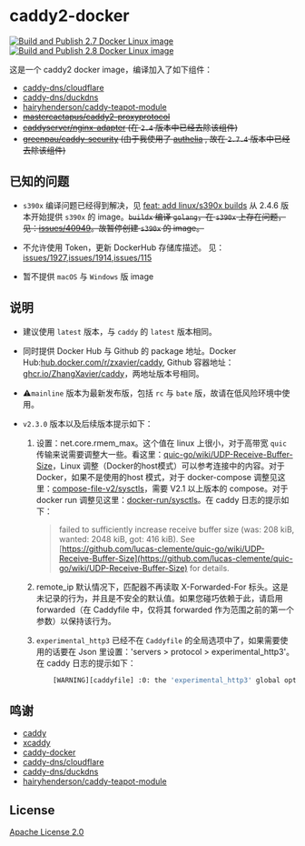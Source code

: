 # caddy2-docker

[![Build and Publish 2.7 Docker Linux image](https://github.com/ZhangXavier/caddy-docker/actions/workflows/docker-linux-build_2.7.yaml/badge.svg)](https://github.com/ZhangXavier/caddy-docker/actions/workflows/docker-linux-build_2.7.yaml)
[![Build and Publish 2.8 Docker Linux image](https://github.com/ZhangXavier/caddy-docker/actions/workflows/docker-linux-build_2.8.yaml/badge.svg)](https://github.com/ZhangXavier/caddy-docker/actions/workflows/docker-linux-build_2.8.yaml)

这是一个 caddy2 docker image，编译加入了如下组件：

- [caddy-dns/cloudflare](https://github.com/caddy-dns/cloudflare)
- [caddy-dns/duckdns](https://github.com/caddy-dns/duckdns)
- [hairyhenderson/caddy-teapot-module](https://github.com/hairyhenderson/caddy-teapot-module)
- ~~[mastercactapus/caddy2-proxyprotocol](https://github.com/mastercactapus/caddy2-proxyprotocol)~~
- ~~[caddyserver/nginx-adapter](https://github.com/caddyserver/nginx-adapter) (在 `2.4` 版本中已经去除该组件)~~
- ~~[greenpau/caddy-security](https://github.com/greenpau/caddy-security) (由于我使用了 [authelia](https://www.authelia.com/) , 故在 `2.7.4` 版本中已经去除该组件)~~

## 已知的问题

- `s390x` 编译问题已经得到解决，见 [feat: add linux/s390x builds](https://github.com/kyverno/kyverno/pull/3277) 从 2.4.6 版本开始提供 `s390x` 的 image。~~`buildx` 编译 `golang`，在 `s390x` 上存在问题，见：[issues/40949](https://github.com/golang/go/issues/40949)。故暂停创建 `s390x` 的 image。~~

- 不允许使用 Token，更新 DockerHub 存储库描述。 见：[issues/1927](https://github.com/docker/hub-feedback/issues/1927),[issues/1914](https://github.com/docker/hub-feedback/issues/1914),[issues/115](https://github.com/docker/roadmap/issues/115)

- 暂不提供 `macOS` 与 `Windows` 版 image

## 说明

- 建议使用 `latest` 版本，与 `caddy` 的 `latest` 版本相同。

- 同时提供 Docker Hub 与 Github 的 package 地址。Docker Hub:[hub.docker.com/r/zxavier/caddy](https://hub.docker.com/r/zxavier/caddy), Github 容器地址：[ghcr.io/ZhangXavier/caddy](https://ghcr.io/ZhangXavier/caddy)，两地址版本号相同。

- ⚠️`mainline` 版本为最新发布版，包括 `rc` 与 `bate` 版，故请在低风险环境中使用。

- `v2.3.0` 版本以及后续版本提示如下：

    1. 设置：net.core.rmem_max。这个值在 linux 上很小，对于高带宽 `quic` 传输来说需要调整大一些。看这里：[quic-go/wiki/UDP-Receive-Buffer-Size](https://github.com/lucas-clemente/quic-go/wiki/UDP-Receive-Buffer-Size)，Linux 调整（Docker的host模式）可以参考连接中的内容。对于 Docker，如果不是使用的host 模式，对于 docker-compose 调整见这里：[compose-file-v2/sysctls](https://docs.docker.com/compose/compose-file/compose-file-v2/#sysctls)，需要 V2.1 以上版本的 compose。对于 docker run 调整见这里：[docker-run/sysctls](https://docs.docker.com/engine/reference/commandline/run/#configure-namespaced-kernel-parameters-sysctls-at-runtime)。在 caddy 日志的提示如下：
        > failed to sufficiently increase receive buffer size (was: 208 kiB, wanted: 2048 kiB, got: 416 kiB). See [https://github.com/lucas-clemente/quic-go/wiki/UDP-Receive-Buffer-Size](https://github.com/lucas-clemente/quic-go/wiki/UDP-Receive-Buffer-Size) for details.

    2. remote_ip 默认情况下，匹配器不再读取 X-Forwarded-For 标头。这是未记录的行为，并且是不安全的默认值。如果您碰巧依赖于此，请启用 forwarded（在 Caddyfile 中，仅将其 forwarded 作为范围之前的第一个参数）以保持该行为。

    3. `️experimental_http3` 已经不在 `Caddyfile` 的全局选项中了，如果需要使用的话要在 Json 里设置：'servers > protocol > experimental_http3'。在 caddy 日志的提示如下：

        ``` sh
            [WARNING][caddyfile] :0: the 'experimental_http3' global option is deprecated, please use the 'servers > protocol > experimental_http3' option instead
        ```

## 鸣谢

- [caddy](https://github.com/caddyserver/caddy)
- [xcaddy](https://github.com/caddyserver/xcaddy)
- [caddy-docker](https://github.com/caddyserver/caddy-docker)
- [caddy-dns/cloudflare](https://github.com/caddy-dns/cloudflare)
- [caddy-dns/duckdns](https://github.com/caddy-dns/duckdns)
- [hairyhenderson/caddy-teapot-module](https://github.com/hairyhenderson/caddy-teapot-module)

## License

[Apache License 2.0](LICENSE)

